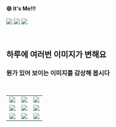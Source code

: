 <!--
#### 📫 How to reach me?
<a href="mailto:thquddnr123@gmail.com">
    <img 
        src="https://img.shields.io/badge/Gmail-d14836?style=flat-square&logo=Gmail&logoColor=white&link=mailto:thquddnr123@gmail.com"
        style="height : auto; margin-left : 60px; margin-right : 60px;"/>
</a>
-->
#### 😄 It's Me!!!

<a href="https://cybecho.notion.site/SBU-s-Archives-854ccd3338c2456a867956f26143998a" target="_blank"><img src="https://img.shields.io/badge/Portfolio-303030?style=for-the-badge&logo=Notion&logoColor=white"/></a>
<a href="https://www.instagram.com/junk_warrior_vintage/" target="_blank"><img src="https://img.shields.io/badge/@junk_warrir_vintage-E4405F?style=for-the-badge&logo=Instagram&logoColor=white"/></a>
<a href="https://www.behance.net/thquddnr125654" target="_blank"><img src="https://img.shields.io/badge/Behance-1769FF?style=for-the-badge&logo=Behance&logoColor=white"/></a>

</br>

## 하루에 여러번 이미지가 변해요
### 뭔가 있어 보이는 이미지를 감상해 봅시다

<!--
마크업 바로보기 사이트
https://dillinger.io/ 
-->
  <br/> <table>
<tr>
<td><a href='https://img.theqoo.net/img/rjIus.jpg'><img src='https://www.random-art.org/img/large/437085.jpg'></a></td>
<td><a href='https://binarypiano.com/'><img src='https://www.random-art.org/img/large/437104.jpg'></a></td>
<td><a href='https://www.cameronsworld.net'><img src='https://www.random-art.org/img/large/437041.jpg'></a></td>
</tr>
<tr>
<td><a href='https://kimjongillookingatthings.tumblr.com/'><img src='https://www.random-art.org/img/large/437056.jpg'></a></td>
<td><a href='https://www.omfgdogs.com/#'><img src='https://www.random-art.org/img/large/437036.jpg'></a></td>
<td><a href='https://longdogechallenge.com/'><img src='https://www.random-art.org/img/large/437049.jpg'></a></td>
</tr>
<tr>
<td><a href='http://www.omglasergunspewpewpew.com/'><img src='https://www.random-art.org/img/large/437048.jpg'></a></td>
<td><a href='https://name.ho9.me/'><img src='https://www.random-art.org/img/large/437030.jpg'></a></td>
<td><a href='https://pointerpointer.com/'><img src='https://www.random-art.org/img/large/437031.jpg'></a></td>
</tr>
</table>
